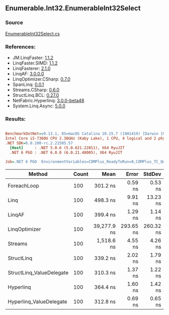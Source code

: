 ﻿## Enumerable.Int32.EnumerableInt32Select

### Source
[EnumerableInt32Select.cs](../LinqBenchmarks/Enumerable/Int32/EnumerableInt32Select.cs)

### References:
- JM.LinqFaster: [1.1.2](https://www.nuget.org/packages/JM.LinqFaster/1.1.2)
- LinqFaster.SIMD: [1.1.2](https://www.nuget.org/packages/LinqFaster.SIMD/1.0.3)
- LinqFasterer: [2.1.0](https://www.nuget.org/packages/LinqFasterer/2.1.0)
- LinqAF: [3.0.0.0](https://www.nuget.org/packages/LinqAF/3.0.0.0)
- LinqOptimizer.CSharp: [0.7.0](https://www.nuget.org/packages/LinqOptimizer.CSharp/0.7.0)
- SpanLinq: [0.0.1](https://www.nuget.org/packages/SpanLinq/0.0.1)
- Streams.CSharp: [0.6.0](https://www.nuget.org/packages/Streams.CSharp/0.6.0)
- StructLinq.BCL: [0.27.0](https://www.nuget.org/packages/StructLinq/0.27.0)
- NetFabric.Hyperlinq: [3.0.0-beta48](https://www.nuget.org/packages/NetFabric.Hyperlinq/3.0.0-beta48)
- System.Linq.Async: [5.0.0](https://www.nuget.org/packages/System.Linq.Async/5.0.0)

### Results:
``` ini

BenchmarkDotNet=v0.13.1, OS=macOS Catalina 10.15.7 (19H1419) [Darwin 19.6.0]
Intel Core i5-7360U CPU 2.30GHz (Kaby Lake), 1 CPU, 4 logical and 2 physical cores
.NET SDK=6.0.100-rc.2.21505.57
  [Host]     : .NET 5.0.6 (5.0.621.22011), X64 RyuJIT
  .NET 6 PGO : .NET 6.0.0 (6.0.21.48005), X64 RyuJIT

Job=.NET 6 PGO  EnvironmentVariables=COMPlus_ReadyToRun=0,COMPlus_TC_QuickJitForLoops=1,COMPlus_TieredPGO=1  Runtime=.NET 6.0  

```
|                   Method | Count |        Mean |     Error |    StdDev |          Ratio | RatioSD |   Gen 0 | Allocated |
|------------------------- |------ |------------:|----------:|----------:|---------------:|--------:|--------:|----------:|
|              ForeachLoop |   100 |    301.2 ns |   0.59 ns |   0.53 ns |       baseline |         |  0.0191 |      40 B |
|                     Linq |   100 |    498.3 ns |   9.91 ns |  13.23 ns |   1.67x slower |   0.05x |  0.0458 |      96 B |
|                   LinqAF |   100 |    399.4 ns |   1.29 ns |   1.14 ns |   1.33x slower |   0.00x |  0.0191 |      40 B |
|            LinqOptimizer |   100 | 39,277.9 ns | 293.65 ns | 260.32 ns | 130.43x slower |   0.91x | 13.5498 |  28,431 B |
|                  Streams |   100 |  1,518.6 ns |   4.55 ns |   4.26 ns |   5.04x slower |   0.02x |  0.2823 |     592 B |
|               StructLinq |   100 |    339.2 ns |   2.02 ns |   1.79 ns |   1.13x slower |   0.01x |  0.0305 |      64 B |
| StructLinq_ValueDelegate |   100 |    310.3 ns |   1.37 ns |   1.22 ns |   1.03x slower |   0.00x |  0.0191 |      40 B |
|                Hyperlinq |   100 |    364.4 ns |   1.60 ns |   1.42 ns |   1.21x slower |   0.00x |  0.0191 |      40 B |
|  Hyperlinq_ValueDelegate |   100 |    312.8 ns |   0.69 ns |   0.65 ns |   1.04x slower |   0.00x |  0.0191 |      40 B |

